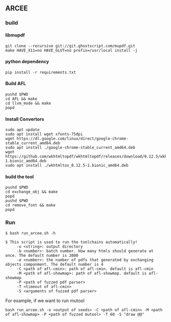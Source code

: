 ## ARCEE

### build

#### libmupdf

```
git clone --recursive git://git.ghostscript.com/mupdf.git
make HAVE_X11=no HAVE_GLUT=no prefix=/usr/local install -j
```

#### python dependency

```
pip install -r requirements.txt
```

#### Build AFL

```
pushd $PWD
cd AFL && make 
cd llvm_mode && make
popd
```

#### Install Convertors

```
sudo apt update 
sudo apt install wget xfonts-75dpi
wget https://dl.google.com/linux/direct/google-chrome-stable_current_amd64.deb
sudo apt install ./google-chrome-stable_current_amd64.deb
wget https://github.com/wkhtmltopdf/wkhtmltopdf/releases/download/0.12.5/wkhtmltox_0.12.5-1.bionic_amd64.deb
sudo apt install ./wkhtmltox_0.12.5-1.bionic_amd64.deb
```

#### build the tool

```
pushd $PWD
cd exchange_obj && make
popd
pushd $PWD
cd remove_font && make
popd
```


### Run


```
$ bash run_arcee.sh -h

$ This script is used to run the toolchains automatically!
	 -o <string>: output directory
	 -b <number>: batch number. How many htmls should generate at once. The default number is 2000
	 -e <number>: the number of pdfs that generated by exchanging objects componment. The default number is 4
	 -C <path of afl-cmin>: path of afl-cmin. default is afl-cmin
	 -M <path of afl-showmap>: path of afl-showmap. default is afl-showmap
	 -P <path of fuzzed pdf parser>
	 -T <timeout of afl-cmin>
	 -S <arguments of fuzzed pdf parser>
```

For example, if we want to run mutool

```
bash run_arcee.sh -o <output of seeds> -C <path of afl-cmin> -M <path of afl-showmap> -P <path of fuzzed mutool> -T 60 -S "draw @@"
```

